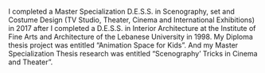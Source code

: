 I completed a Master Specialization D.E.S.S. in Scenography, set and Costume Design (TV Studio, Theater, Cinema and International Exhibitions) in 2017 after I completed a D.E.S.S. in Interior Architecture at the Institute of Fine Arts and Architecture of the Lebanese University in 1998. My Diploma thesis project was entitled “Animation Space for Kids”. And my Master Specialization Thesis research was entitled “Scenography’ Tricks in Cinema and Theater”.
